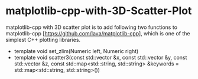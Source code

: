 # matplotlib-cpp-with-3D-Scatter-Plot

matplotlib-cpp with 3D scatter plot is to add following two functions to matplotlib-cpp [https://github.com/lava/matplotlib-cpp], which is one of the simplest C++ plotting libraries.
- template<typename Numeric>
  void set_zlim(Numeric left, Numeric right)
- template<typename Numeric>
  void scatter3(const std::vector<Numeric> &x,
                const std::vector<Numeric> &y,
                const std::vector<Numeric> &z,
                const std::map<std::string, std::string> &keywords = std::map<std::string, std::string>())
